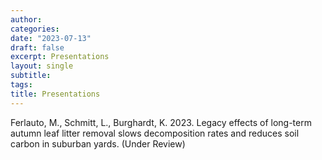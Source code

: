 ```yaml
---
author: 
categories:
date: "2023-07-13"
draft: false
excerpt: Presentations
layout: single
subtitle: 
tags:
title: Presentations
---
```


Ferlauto, M., Schmitt, L.,  Burghardt, K. 2023. Legacy effects of long-term autumn leaf litter removal slows decomposition rates and reduces soil carbon in suburban yards. (Under Review)

